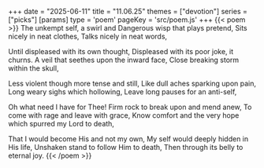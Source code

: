 +++
date = "2025-06-11"
title = "11.06.25"
themes = ["devotion"]
series = ["picks"]
[params]
  type = 'poem'
  pageKey = 'src/poem.js'
+++
{{< poem >}}
The unkempt self, a swirl and
Dangerous wisp that plays pretend,
Sits nicely in neat clothes,
Talks nicely in neat words,

Until displeased with its own thought,
Displeased with its poor joke, it churns.
A veil that seethes upon the inward face,
Close breaking storm within the skull,

Less violent though more tense and still,
Like dull aches sparking upon pain,
Long weary sighs which hollowing,
Leave long pauses for an anti-self,

Oh what need I have for Thee!
Firm rock to break upon and mend anew,
To come with rage and leave with grace,
Know comfort and the very hope which spurred my Lord to death,

That I would become His and not my own,
My self would deeply hidden in His life,
Unshaken stand to follow Him to death,
Then through its belly to eternal joy.
{{< /poem >}}